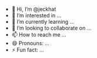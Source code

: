 - 👋 Hi, I’m @jeckhat
- 👀 I’m interested in ...
- 🌱 I’m currently learning ...
- 💞️ I’m looking to collaborate on ...
- 📫 How to reach me ...
- 😄 Pronouns: ...
- ⚡ Fun fact: ...

<!---
jeckhat/jeckhat is a ✨ special ✨ repository because its `README.md` (this file) appears on your GitHub profile.
You can click the Preview link to take a look at your changes.
--->
